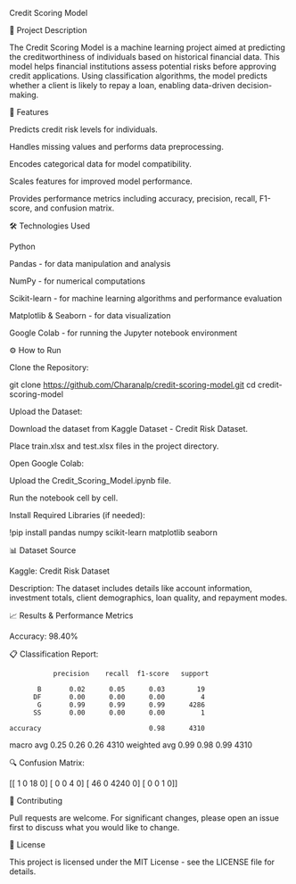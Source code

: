 Credit Scoring Model

📄 Project Description

The Credit Scoring Model is a machine learning project aimed at predicting the creditworthiness of individuals based on historical financial data. This model helps financial institutions assess potential risks before approving credit applications. Using classification algorithms, the model predicts whether a client is likely to repay a loan, enabling data-driven decision-making.

🚀 Features

Predicts credit risk levels for individuals.

Handles missing values and performs data preprocessing.

Encodes categorical data for model compatibility.

Scales features for improved model performance.

Provides performance metrics including accuracy, precision, recall, F1-score, and confusion matrix.

🛠️ Technologies Used

Python

Pandas - for data manipulation and analysis

NumPy - for numerical computations

Scikit-learn - for machine learning algorithms and performance evaluation

Matplotlib & Seaborn - for data visualization

Google Colab - for running the Jupyter notebook environment

⚙️ How to Run

Clone the Repository:

git clone https://github.com/Charanalp/credit-scoring-model.git
cd credit-scoring-model

Upload the Dataset:

Download the dataset from Kaggle Dataset - Credit Risk Dataset.

Place train.xlsx and test.xlsx files in the project directory.

Open Google Colab:

Upload the Credit_Scoring_Model.ipynb file.

Run the notebook cell by cell.

Install Required Libraries (if needed):

!pip install pandas numpy scikit-learn matplotlib seaborn

📊 Dataset Source

Kaggle: Credit Risk Dataset

Description: The dataset includes details like account information, investment totals, client demographics, loan quality, and repayment modes.

📈 Results & Performance Metrics

Accuracy: 98.40%

📋 Classification Report:

               precision    recall  f1-score   support

           B       0.02      0.05      0.03        19
          DF       0.00      0.00      0.00         4
           G       0.99      0.99      0.99      4286
          SS       0.00      0.00      0.00         1

    accuracy                           0.98      4310
   macro avg       0.25      0.26      0.26      4310
weighted avg       0.99      0.98      0.99      4310

🔍 Confusion Matrix:

[[   1    0   18    0]
 [   0    0    4    0]
 [  46    0 4240    0]
 [   0    0    1    0]]

🤝 Contributing

Pull requests are welcome. For significant changes, please open an issue first to discuss what you would like to change.

📜 License

This project is licensed under the MIT License - see the LICENSE file for details.

